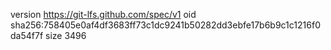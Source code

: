 version https://git-lfs.github.com/spec/v1
oid sha256:758405e0af4df3683ff73c1dc9241b50282dd3ebfe17b6b9c1c1216f0da54f7f
size 3496
